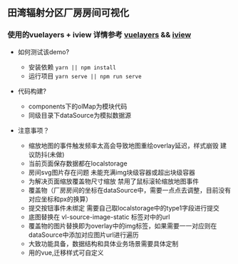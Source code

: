 ## 田湾辐射分区厂房房间可视化

### 使用的vuelayers + iview 详情参考 <a href='https://vuelayers.github.io/#/'>vuelayers</a> && <a href='https://www.iviewui.com/'>iview</a>
- 如何测试该demo?

  - 安装依赖 `yarn || npm install`
  - 运行项目 `yarn serve || npm run serve`


- 代码构建?

  - components下的olMap为模块代码
  - 同级目录下dataSource为模拟数据源

- 注意事项？
  - 缩放地图的事件触发频率太高会导致地图重绘overlay延迟，样式崩毁 建议防抖(未做)
  - 当前页面保存数据都在localstorage
  - 房间svg图片存在问题 未能充满img块级容器或超出块级容器
  - 为解决页面缩放覆盖物尺寸缩放 禁用了鼠标滚轮缩放地图事件
  - 覆盖物（厂房房间的坐标在dataSource中，需要一点点去调整，目前没有对应坐标和px的换算）
  - 提交按钮事件未绑定 需要自己取localstorage中的type1字段进行提交
  - 底图替换在 vl-source-image-static 标签对中的url
  - 覆盖物的图片替换即为overlay中的img标签，如果需要一一对应则在dataSource中添加对应图片url进行遍历
  - 大致功能具备，数据结构和具体业务场景需要具体定制
  - 用的vue,迁移样式可自定义
